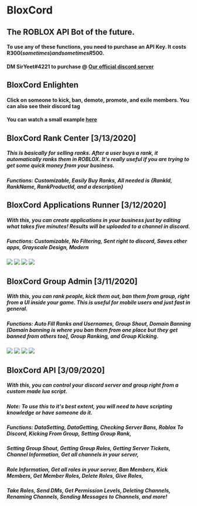 # BloxCord
## The ROBLOX API Bot of the future.
#### To use any of these functions, you need to purchase an API Key. It costs R$300 (sometimes) and sometimes R$500.
#### DM SirYeet#4221 to purchase @ [Our official discord server](https://discord.gg/xaCZs4E)
  
## BloxCord Enlighten
#### Click on someone to kick, ban, demote, promote, and exile members. You can also see their discord tag 
#### You can watch a small example [here](https://gyazo.com/cf5fc4edeb46f882638777787a7868b0)   
## BloxCord Rank Center [3/13/2020]
##### This is basically for selling ranks. After a user buys a rank, it automatically ranks them in ROBLOX. It's really useful if you are trying to get some quick money from your business.
##### Functions: Customizable, Easily Buy Ranks, All needed is {RankId, RankName, RankProductId, and a description}
  
## BloxCord Applications Runner [3/12/2020]
##### With this, you can create applications in your business just by editing what takes five minutes! Results will be uploaded to a channel in discord.
##### Functions: Customizable, No Filtering, Sent right to discord, Saves other apps, Grayscale Design, Modern
![](https://cdn.discordapp.com/attachments/678326929115447364/687481369097666766/code1.PNG) ![](https://cdn.discordapp.com/attachments/678326929115447364/687481374105665547/code2.PNG) ![](https://cdn.discordapp.com/attachments/678326929115447364/687481378547171340/code3.PNG) ![](https://cdn.discordapp.com/attachments/678326929115447364/687481380992843836/code4.PNG)
  
## BloxCord Group Admin [3/11/2020]
##### With this, you can rank people, kick them out, ban them from group, right from a UI inside your game. This is useful for mobile users and just fast in general.
##### Functions: Auto Fill Ranks and Usernames, Group Shout, Domain Banning [Domain banning is where  you ban them from one place but they get banned from others too], Group Ranking, and Group Kicking.
![](https://gamerpro.me/storage/shared/1584055678.png) ![](https://gamerpro.me/storage/shared/1584055722.png) ![](https://gamerpro.me/storage/shared/1584055745.png) ![](https://gamerpro.me/storage/shared/1584055764.png)

## BloxCord API [3/09/2020]
##### With this, you can control your discord server and group right from a custom made lua script.
##### Note: To use this to it's best extent, you will need to have scripting knowledge or have someone do it.
##### Functions: DataSetting, DataGetting, Checking Server Bans, Roblox To Discord, Kicking From Group, Setting Group Rank, 
##### Setting Group Shout, Getting Group Roles, Getting Server Tickets, Channel Information, Get all channels in your server,
##### Role Information, Get all roles in your server, Ban Members, Kick Members, Get Member Roles, Delete Roles, Give Roles, 
##### Take Roles, Send DMs, Get Permission Levels, Deleting Channels, Renaming Channels, Sending Messages to Channels, and more!
